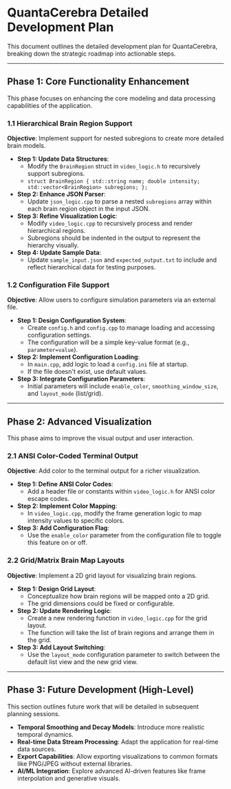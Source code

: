# QuantaCerebra Detailed Development Plan

This document outlines the detailed development plan for QuantaCerebra, breaking down the strategic roadmap into actionable steps.

---

## Phase 1: Core Functionality Enhancement

This phase focuses on enhancing the core modeling and data processing capabilities of the application.

### 1.1 Hierarchical Brain Region Support

**Objective**: Implement support for nested subregions to create more detailed brain models.

-   **Step 1: Update Data Structures**:
    -   Modify the `BrainRegion` struct in `video_logic.h` to recursively support subregions.
    -   `struct BrainRegion { std::string name; double intensity; std::vector<BrainRegion> subregions; };`
-   **Step 2: Enhance JSON Parser**:
    -   Update `json_logic.cpp` to parse a nested `subregions` array within each brain region object in the input JSON.
-   **Step 3: Refine Visualization Logic**:
    -   Modify `video_logic.cpp` to recursively process and render hierarchical regions.
    -   Subregions should be indented in the output to represent the hierarchy visually.
-   **Step 4: Update Sample Data**:
    -   Update `sample_input.json` and `expected_output.txt` to include and reflect hierarchical data for testing purposes.

### 1.2 Configuration File Support

**Objective**: Allow users to configure simulation parameters via an external file.

-   **Step 1: Design Configuration System**:
    -   Create `config.h` and `config.cpp` to manage loading and accessing configuration settings.
    -   The configuration will be a simple key-value format (e.g., `parameter=value`).
-   **Step 2: Implement Configuration Loading**:
    -   In `main.cpp`, add logic to load a `config.ini` file at startup.
    -   If the file doesn't exist, use default values.
-   **Step 3: Integrate Configuration Parameters**:
    -   Initial parameters will include `enable_color`, `smoothing_window_size`, and `layout_mode` (list/grid).

---

## Phase 2: Advanced Visualization

This phase aims to improve the visual output and user interaction.

### 2.1 ANSI Color-Coded Terminal Output

**Objective**: Add color to the terminal output for a richer visualization.

-   **Step 1: Define ANSI Color Codes**:
    -   Add a header file or constants within `video_logic.h` for ANSI color escape codes.
-   **Step 2: Implement Color Mapping**:
    -   In `video_logic.cpp`, modify the frame generation logic to map intensity values to specific colors.
-   **Step 3: Add Configuration Flag**:
    -   Use the `enable_color` parameter from the configuration file to toggle this feature on or off.

### 2.2 Grid/Matrix Brain Map Layouts

**Objective**: Implement a 2D grid layout for visualizing brain regions.

-   **Step 1: Design Grid Layout**:
    -   Conceptualize how brain regions will be mapped onto a 2D grid.
    -   The grid dimensions could be fixed or configurable.
-   **Step 2: Update Rendering Logic**:
    -   Create a new rendering function in `video_logic.cpp` for the grid layout.
    -   The function will take the list of brain regions and arrange them in the grid.
-   **Step 3: Add Layout Switching**:
    -   Use the `layout_mode` configuration parameter to switch between the default list view and the new grid view.

---

## Phase 3: Future Development (High-Level)

This section outlines future work that will be detailed in subsequent planning sessions.

-   **Temporal Smoothing and Decay Models**: Introduce more realistic temporal dynamics.
-   **Real-time Data Stream Processing**: Adapt the application for real-time data sources.
-   **Export Capabilities**: Allow exporting visualizations to common formats like PNG/JPEG without external libraries.
-   **AI/ML Integration**: Explore advanced AI-driven features like frame interpolation and generative visuals.
